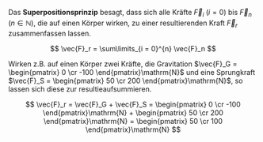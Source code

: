 Das **Superpositionsprinzip** besagt, dass sich alle Kräfte $\vec{F}_i$ ($i  = 0$) bis $\vec{F}_n$ ($n\in \mathbb{N}$), die auf einen Körper wirken, zu einer resultierenden Kraft $\vec{F}_r$ zusammenfassen lassen.

$$
\vec{F}_r = \sum\limits_{i = 0}^{n} \vec{F}_n
$$

Wirken z.B. auf einen Körper zwei Kräfte, die Gravitation $\vec{F}_G = \begin{pmatrix} 0 \cr -100 \end{pmatrix}\mathrm{N}$ und eine Sprungkraft $\vec{F}_S = \begin{pmatrix} 50 \cr 200 \end{pmatrix}\mathrm{N}$, so lassen sich diese zur resultieaufsummieren.

$$
\vec{F}_r = \vec{F}_G + \vec{F}_S = \begin{pmatrix} 0 \cr -100 \end{pmatrix}\mathrm{N} + \begin{pmatrix} 50 \cr 200 \end{pmatrix}\mathrm{N} = \begin{pmatrix} 50 \cr 100 \end{pmatrix}\mathrm{N}
$$